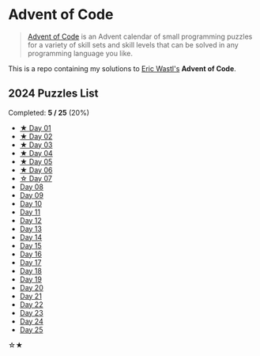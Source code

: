 # Advent of Code

> [Advent of Code](https://adventofcode.com/) is an Advent calendar of small
> programming puzzles for a variety of skill sets and skill levels that can be solved
> in any programming language you like.

This is a repo containing my solutions to [Eric Wastl's](http://was.tl/) **Advent of Code**.

## 2024 Puzzles List

Completed: **5 / 25** (20%)

- [★ Day 01](2023/Day-1/)
- [★ Day 02](2023/Day-2/)
- [★ Day 03](2023/Day-3/)
- [★ Day 04](2023/Day-4/)
- [★ Day 05](2023/Day-5/)
- [★ Day 06](2023/Day-6/)
- [☆ Day 07](2023/Day-7/)
- [Day 08](2023/Day-8/)
- [Day 09](2023/Day-9/)
- [Day 10](2023/Day-10/)
- [Day 11](2023/Day-11/)
- [Day 12](2023/Day-12/)
- [Day 13](2023/Day-13/)
- [Day 14](2023/Day-14/)
- [Day 15](2023/Day-15/)
- [Day 16](2023/Day-16/)
- [Day 17](2023/Day-17/)
- [Day 18](2023/Day-18/)
- [Day 19](2023/Day-19/)
- [Day 20](2023/Day-20/)
- [Day 21](2023/Day-21/)
- [Day 22](2023/Day-22/)
- [Day 23](2023/Day-23/)
- [Day 24](2023/Day-24/)
- [Day 25](2023/Day-25/)

☆★

